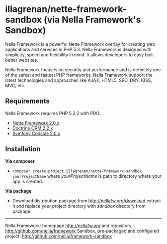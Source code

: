 illagrenan/nette-framework-sandbox (via Nella Framework's Sandbox)
=========================

Nella Framework is a powerful Nette Framework overlay for creating web applications and services in PHP 5.3. Nella Framework is designed with simplicity, speed and flexibility in mind. It allows developers to easy built better websites.

Nella Framework focuses on security and performance and is definitely one of the safest and fastest PHP frameworks. Nella Framework support the latest technologies and approaches like AJAX, HTML5, SEO, DRY, KISS, MVC, etc.


Requirements
------------

Nella Framework requires PHP 5.3.2 with PDO.

- [Nette Framework 2.0.x](http://nette.org)
- [Doctrine ORM 2.2.x](http://www.doctrine-project.org/projects/orm.html)
- [Symfony Console 2.0.x](http://symfony.com/doc/current/components/console.html)


Installation
------------

**Via composer**

- `composer create-project illagrenan/nette-framework-sandbox yourProjectName` where _yourProjectName_ is path to directory where your app is created.

**Via package**


- Download distribution package from http://nellafw.org/download extract it and replace your project directory with _sandbox_ directory from package.

-----

Nella Framework: homepage http://nellafw.org and repository http://github.com/nella/framework
Sandbox, pre-packaged and configured project: http://github.com/nella/framework-sandbox
